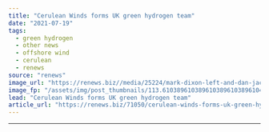 ```yaml
---
title: "Cerulean Winds forms UK green hydrogen team"
date: "2021-07-19"
tags: 
  - green hydrogen
  - other news
  - offshore wind
  - cerulean
  - renews
source: "renews"
image_url: "https://renews.biz//media/25224/mark-dixon-left-and-dan-jackson-right-of-cerulean-winds.jpg?mode=crop&width=770&heightratio=0.6103896103896103896103896104&slimmage=true"
image_fp: "/assets/img/post_thumbnails/113.6103896103896103896103896104&slimmage=true"
lead: "Cerulean Winds forms UK green hydrogen team"
article_url: "https://renews.biz/71050/cerulean-winds-forms-uk-green-hydrogen-team/"
---
```


---
